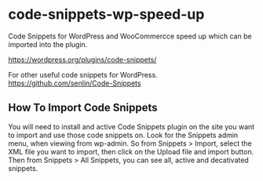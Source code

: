 # code-snippets-wp-speed-up
Code Snippets for WordPress and WooCommercce speed up which can be imported into the plugin.

https://wordpress.org/plugins/code-snippets/

For other useful code snippets for WordPress. https://github.com/senlin/Code-Snippets

## How To Import Code Snippets

You will need to install and active Code Snippets plugin on the site you want to import and use those code snippets on. Look for the Snippets admin menu, when viewing from wp-admin. So from Snippets > Import, select the XML file you want to import, then click on the Upload file and import button. Then from Snippets > All Snippets, you can see all, active and decativated snippets.
